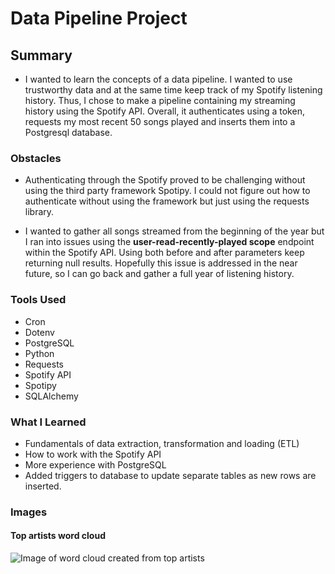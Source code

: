 # Data Pipeline Project

## Summary
- I wanted to learn the concepts of a data pipeline. I wanted to use
trustworthy data and at the same time keep track of my Spotify
listening history. Thus, I chose to make a pipeline containing my
streaming history using the Spotify API. Overall, it authenticates using
a token, requests my most recent 50 songs played and inserts them into a
Postgresql database. 

### Obstacles
- Authenticating through the Spotify proved to be challenging without
		using the third party framework Spotipy. I could not figure out how
		to authenticate without using the framework but just using the
		requests library.

- I wanted to gather all songs streamed from the beginning of the year
		but I ran into issues using the **user-read-recently-played scope**
		endpoint within the Spotify API. Using both before and after
		parameters keep returning null results. Hopefully this issue is
		addressed in the near future, so I can go back and gather a full year
		of listening history.

### Tools Used
- Cron
- Dotenv
- PostgreSQL
- Python
- Requests
- Spotify API
- Spotipy
- SQLAlchemy

### What I Learned
- Fundamentals of data extraction, transformation and loading (ETL)
- How to work with the Spotify API
- More experience with PostgreSQL
- Added triggers to database to update separate tables as new rows are
		inserted.


### Images
#### Top artists word cloud
![Image of word cloud created from top artists](https://github.com/suzaram3/etl_practice/blob/main/app/style/images/top_artists.png "Top Artists Word Cloud")
